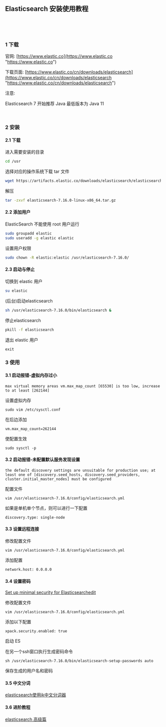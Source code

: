 ## Elasticsearch 安装使用教程  

​    

​    

### 1 下载  

官网: [https://www.elastic.co](https://www.elastic.co "https://www.elastic.co")  

下载页面: [https://www.elastic.co/cn/downloads/elasticsearch](https://www.elastic.co/cn/downloads/elasticsearch "https://www.elastic.co/cn/downloads/elasticsearch")  

注意:  

Elasticsearch 7 开始推荐 Java 最低版本为 Java 11  

​    

### 2 安装  

#### 2.1 下载

进入需要安装的目录  

```sh
cd /usr
```

选择对应的操作系统下载 tar 文件  

```sh
wget https://artifacts.elastic.co/downloads/elasticsearch/elasticsearch-7.16.1-linux-x86_64.tar.gz
```

解压  

```sh
tar -zxvf elasticsearch-7.16.0-linux-x86_64.tar.gz
```

#### 2.2 添加用户  

ElasticSearch 不能使用 root 用户运行  

```sh
sudo groupadd elastic
sudo useradd -g elastic elastic
```

设置用户权限  

```sh
sudo chown -R elastic:elastic /usr/elasticsearch-7.16.0/
```

#### 2.3 启动与停止

切换到 elastic 用户  

```sh
su elastic
```

(后台)启动elasticsearch

```sh
sh /usr/elasticsearch-7.16.0/bin/elasticsearch &
```

停止elasticsearch

```sh
pkill -f elasticsearch
```

退出 elastic 用户  

```
exit
```



### 3 使用  

#### 3.1 启动报错-虚拟内存过小  

```
max virtual memory areas vm.max_map_count [65530] is too low, increase to at least [262144]
```

设置虚拟内存  
```
sudo vim /etc/sysctl.conf
```
在后边添加  
```
vm.max_map_count=262144
```
使配置生效  
```
sudo sysctl -p
```

#### 3.2 启动报错-未配置默认服务发现设置  

```
the default discovery settings are unsuitable for production use; at least one of [discovery.seed_hosts, discovery.seed_providers, cluster.initial_master_nodes] must be configured
```
配置文件  
```
vim /usr/elasticsearch-7.16.0/config/elasticsearch.yml
```
如果是单机单个节点，则可以进行一下配置  

```
discovery.type: single-node
```

#### 3.3 设置远程连接  

修改配置文件  
```
vim /usr/elasticsearch-7.16.0/config/elasticsearch.yml
```
添加配置  
```
network.host: 0.0.0.0
```

#### 3.4 设置密码  

[Set up minimal security for Elasticsearchedit](https://www.elastic.co/guide/en/elasticsearch/reference/7.16/security-minimal-setup.html#security-minimal-setup "https://www.elastic.co/guide/en/elasticsearch/reference/7.16/security-minimal-setup.html#security-minimal-setup")  

修改配置文件  

```
vim /usr/elasticsearch-7.16.0/config/elasticsearch.yml
```

添加以下配置  
```
xpack.security.enabled: true
```

启动 ES  

在另一个ssh窗口执行生成密码命令  

```
sh /usr/elasticsearch-7.16.0/bin/elasticsearch-setup-passwords auto
```
保存生成的用户名和密码  

#### 3.5 中文分词  

[elasticsearch使用ik中文分词器](https://segmentfault.com/a/1190000039854381 "https://segmentfault.com/a/1190000039854381")  

#### 3.6 进阶教程  

[elasticsearch 高级篇](https://zq99299.github.io/note-book/elasticsearch-senior "https://zq99299.github.io/note-book/elasticsearch-senior")  
